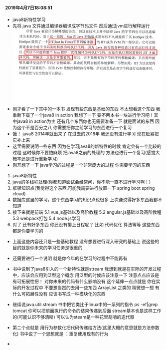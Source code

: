 #### 2019年4月7日18:08:51
- java8新特性学习
- 先将.java 文件通过编译器编译成字节码文件 然后通过jvm进行解释运行
![java解释型语言说明](./images/java解释型语言说明.png)
- 刚才看了一下其中的一本书 发现有些东西是基础的东西 不太想看这个东西 我重新下载了一个java8 in action 我想了一下
    要不两本书一块进行学习吧！其中java8 in action为主 还有几个东西你也无需要准备一下 就是面试的东西
    因为这个不是百分之八 你需要把你之前学习的东西进行一个复习
- 饿！ java8 2014年就出来了 在过去的2018年 我还没有进行学习 现在赶紧把它补上来
- 这里需要说明一些东西  因为在学习java8的新特性的时候 肯定会有一个比较的过程 这时候你不要怕麻烦 把java8之前的处理的
    方法也进行一个复习(感觉大概率还是进行重新学习)
- 刚开想了一下 java学习的过程是一个非常庞大的过程 你需要学习的东西
1. java8新特性
2. java的多线程处理(你都知道面试会经常问，你不能一直不进行学习啊！)
3. 框架知识点(我觉得这个东西,可能我需要进行放置一下 spring boot spring cloud)
4. 数据库这里的学习，这个东西学习的知识点也很多 上次谦说得好多东西我都不知道
5. 接下来就是前端
    5.1 vue.js基础以及高阶教程
    5.2 angular.js基础以及高阶教程
    5.3 webpack打包
    5.4 node.js学习
6. 对了 还有好多东西 你还没有排上日程呢？ 比如 代码优化 算法等等 这些东西都是你要学习的

- 上面这些内容还只是一些基础教程 没有想要进行深入研究的基础上 说这些的目的就是你未来的学习任务是很重的
- 还需要进行一个说明 就是你今年的在学习的过程中不能再有

- 书中说到了java8引入的一个新特性就是stream<T> 我想到就是在实际的开发过程中，应该会应用到泛型这个概念
    用泛型的时候应该注意一下 注意点点应该是 有可拓展性把！ 对你未来的代码有什么影响没有
    这个延伸一点点就是 你在实际的开发过程中 不要想当然的去用一些东西 ArrayList 之类的
    稍微想一想 有什么可拓展性没有 应该书写成一种模块化的东西 
    
- 继续说java.util.stream 书中把它类比于linux中的一系列的指令 ps -ef|grep tomcat
    你可以把前面执行的命令的结果传递到后面   stream基本也是这样工作的(可能认识不够清晰)
    可以认为steam是一种花里胡哨的迭代器
- 第二个点就是 用行为参数化把代码传递给方法(这里大概的意思就是方法参数化)
    书中说了一个思想就是 ：重复使用现有的行为
-  